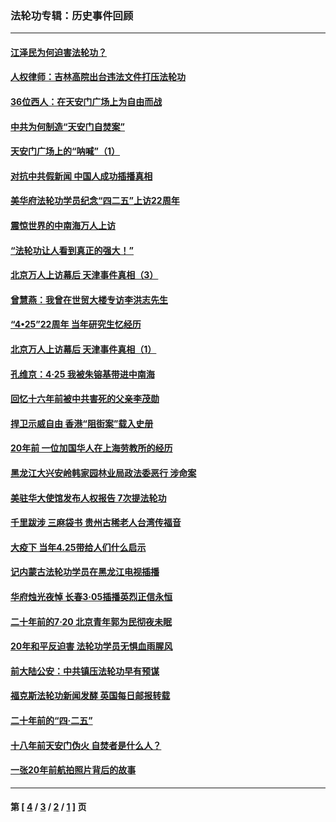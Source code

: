 ### 法轮功专辑：历史事件回顾
---
#### [江泽民为何迫害法轮功？](../../pages/nf5793/n13876324.md?01220430) 
#### [人权律师：吉林高院出台违法文件打压法轮功](../../pages/nf5793/n13825665.md?01220430) 
#### [36位西人：在天安门广场上为自由而战](../../pages/nf5793/n13390029.md?01220430) 
#### [中共为何制造“天安门自焚案”](../../pages/nf5793/n13183270.md?01220430) 
#### [天安门广场上的“呐喊”（1）](../../pages/nf5793/n13105277.md?01220430) 
#### [对抗中共假新闻 中国人成功插播真相](../../pages/nf5793/n12910618.md?01220430) 
#### [美华府法轮功学员纪念“四二五”上访22周年](../../pages/nf5793/n12904445.md?01220430) 
#### [震惊世界的中南海万人上访](../../pages/nf5793/n12903976.md?01220430) 
#### [“法轮功让人看到真正的强大！”](../../pages/nf5793/n12903195.md?01220430) 
#### [北京万人上访幕后 天津事件真相（3）](../../pages/nf5793/n12902807.md?01220430) 
#### [曾慧燕：我曾在世贸大楼专访李洪志先生](../../pages/nf5793/n12898729.md?01220430) 
#### [“4•25”22周年 当年研究生忆经历](../../pages/nf5793/n12894152.md?01220430) 
#### [北京万人上访幕后 天津事件真相（1）](../../pages/nf5793/n12885174.md?01220430) 
#### [孔维京：4·25 我被朱镕基带进中南海](../../pages/nf5793/n12864987.md?01220430) 
#### [回忆十六年前被中共害死的父亲李茂勋](../../pages/nf5793/n12880270.md?01220430) 
#### [捍卫示威自由 香港“阻街案”载入史册](../../pages/nf5793/n12811245.md?01220430) 
#### [20年前 一位加国华人在上海劳教所的经历](../../pages/nf5793/n12707932.md?01220430) 
#### [黑龙江大兴安岭韩家园林业局政法委恶行 涉命案](../../pages/nf5793/n12622815.md?01220430) 
#### [美驻华大使馆发布人权报告 7次提法轮功](../../pages/nf5793/n12520541.md?01220430) 
#### [千里跋涉 三麻袋书 贵州古稀老人台湾传福音](../../pages/nf5793/n12198750.md?01220430) 
#### [大疫下 当年4.25带给人们什么启示](../../pages/nf5793/n12058565.md?01220430) 
#### [记内蒙古法轮功学员在黑龙江电视插播](../../pages/nf5793/n11699194.md?01220430) 
#### [华府烛光夜悼 长春3·05插播英烈正信永恒](../../pages/nf5793/n11397432.md?01220430) 
#### [二十年前的7·20 北京青年郭为民彻夜未眠](../../pages/nf5793/n11354195.md?01220430) 
#### [20年和平反迫害 法轮功学员无惧血雨腥风](../../pages/nf5793/n11348279.md?01220430) 
#### [前大陆公安：中共镇压法轮功早有预谋](../../pages/nf5793/n11352168.md?01220430) 
#### [福克斯法轮功新闻发酵  英国每日邮报转载](../../pages/nf5793/n11285952.md?01220430) 
#### [二十年前的“四·二五”](../../pages/nf5793/n11207639.md?01220430) 
#### [十八年前天安门伪火 自焚者是什么人？](../../pages/nf5793/n10996556.md?01220430) 
#### [一张20年前航拍照片背后的故事](../../pages/nf5793/n10693797.md?01220430) 

---
#### 第 [ [4](./4.md?01220430) / [3](./3.md?01220430) / [2](./2.md?01220430) / [1](./1.md?01220430) ] 页
